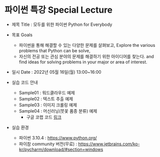 # 파이썬 특강 Special Lecture

* 제목 Title : 모두를 위한 파이썬 Python for Everybody
* 목표 Goals
  * 파이썬을 통해 해결할 수 있는 다양한 문제를 살펴보고, Explore the various problems that Python can be solve,
  * 자신의 전공 또는 관심 분야의 문제를 해결하기 위한 아이디어를 찾는다. and find ideas for solving problems in your major or area of interest.
* 일시 Date : 2022년 05월 16일(월) 13:00~16:00

* 실습 코드 안내
  * Sample01 : 워드클라우드 예제
  * Sample02 : 텍스트 추출 예제 
  * Sample03 : 이미지 크롤링 예제
  * Sample04 : 머신러닝(붓꽃 품종 분류) 예제
    * 구글 코랩 코드 [링크](https://colab.research.google.com/drive/1p5raTiNEnUj7oFIA1K-p7uU6bqXmug8P?usp=sharing)

* 실습 환경
  * 파이썬 3.10.4 : https://www.python.org/
  * 파이참 community 버전(무료) : https://www.jetbrains.com/ko-kr/pycharm/download/#section=windows
